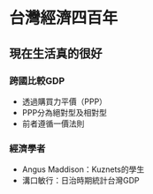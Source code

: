 # 台灣經濟四百年

<p><Badge type="info" text="🌱 Seedlings" /></P>

## 現在生活真的很好
### 跨國比較GDP
- 透過購買力平價（PPP）
- PPP分為絕對型及相對型
- 前者遵循一價法則
### 經濟學者
- Angus Maddison：Kuznets的學生
- 溝口敏行：日治時期統計台灣GDP